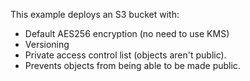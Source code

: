 This example deploys an S3 bucket with:

* Default AES256 encryption (no need to use KMS)
* Versioning
* Private access control list (objects aren't public).
* Prevents objects from being able to be made public.
